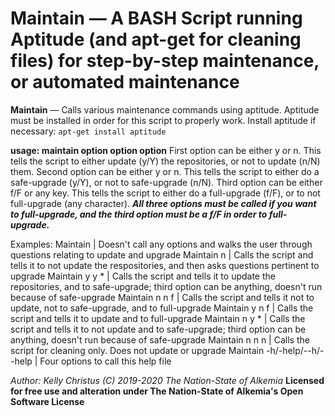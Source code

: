 # Maintain — A BASH Script running Aptitude (and apt-get for cleaning files) for step-by-step maintenance, or automated maintenance

**Maintain** — Calls various maintenance commands using aptitude. Aptitude must be installed in order for this script to properly work.
Install aptitude if necessary: ``apt-get install aptitude``

**usage: maintain option option option**
First option can be either y or n. This tells the script to either update (y/Y) the repositories, or not to update (n/N) them.
Second option can be either y or n. This tells the script to either do a safe-upgrade (y/Y), or not to safe-upgrade (n/N).
Third option can be either f/F or any key. This tells the script to either do a full-upgrade (f/F), or to not full-upgrade (any character).
__*All three options must be called if you want to full-upgrade, and the third option must be a f/F in order to full-upgrade.*__

Examples:
Maintain | Doesn't call any options and walks the user through questions relating to update and upgrade
Maintain n | Calls the script and tells it to not update the respositories, and then asks questions pertinent to upgrade
Maintain y y * | Calls the script and tells it to update the repositories, and to safe-upgrade; third option can be anything, doesn't run because of safe-upgrade
Maintain n n f | Calls the script and tells it not to update, not to safe-upgrade, and to full-upgrade
Maintain y n f | Calls the script and tells it to update and to full-upgrade
Maintain n y * | Calls the script and tells it to not update and to safe-upgrade; third option can be anything, doesn't run because of safe-upgrade
Maintain n n n | Calls the script for cleaning only. Does not update or upgrade
Maintain -h/-help/--h/--help | Four options to call this help file

_Author: Kelly Christus (C) 2019-2020 The Nation-State of Alkemia_
__Licensed for free use and alteration under The Nation-State of Alkemia's Open Software License__
